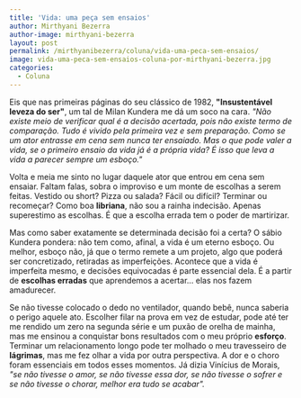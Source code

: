 ```yaml
---
title: 'Vida: uma peça sem ensaios'
author: Mirthyani Bezerra
author-image: mirthyani-bezerra
layout: post
permalink: /mirthyanibezerra/coluna/vida-uma-peca-sem-ensaios/
image: vida-uma-peca-sem-ensaios-coluna-por-mirthyani-bezerra.jpg
categories:
  - Coluna
---
```

Eis que nas primeiras páginas do seu clássico de 1982, **"Insustentável leveza do ser"**, um tal de Milan Kundera me dá um soco na cara. *"Não existe meio de verificar qual é a decisão acertada, pois não existe termo de comparação. Tudo é vivido pela primeira vez e sem preparação. Como se um ator entrasse em cena sem nunca ter ensaiado. Mas o que pode valer a vida, se o primeiro ensaio da vida já é a própria vida? É isso que leva a vida a parecer sempre um esboço."*

Volta e meia me sinto no lugar daquele ator que entrou em cena sem ensaiar. Faltam falas, sobra o improviso e um monte de escolhas a serem feitas. Vestido ou short? Pizza ou salada? Fácil ou difícil? Terminar ou recomeçar? Como boa **libriana**, não sou a rainha indecisão. Apenas superestimo as escolhas. É que a escolha errada tem o poder de martirizar.

Mas como saber exatamente se determinada decisão foi a certa? O sábio Kundera pondera: não tem como, afinal, a vida é um eterno esboço. Ou melhor, esboço não, já que o termo remete a um projeto, algo que poderá ser concretizado, retiradas as imperfeições. Acontece que a vida é imperfeita mesmo, e decisões equivocadas é parte essencial dela. É a partir de **escolhas erradas** que aprendemos a acertar&#8230; elas nos fazem amadurecer.

Se não tivesse colocado o dedo no ventilador, quando bebê, nunca saberia o perigo aquele ato. Escolher filar na prova em vez de estudar, pode até ter me rendido um zero na segunda série e um puxão de orelha de mainha, mas me ensinou a conquistar bons resultados com o meu próprio **esforço**. Terminar um relacionamento longo pode ter molhado o meu travesseiro de **lágrimas**, mas me fez olhar a vida por outra perspectiva. A dor e o choro foram essenciais em todos esses momentos. Já dizia Vinícius de Morais, *"se não tivesse o amor, se não tivesse essa dor, se não tivesse o sofrer e se não tivesse o chorar, melhor era tudo se acabar".*
